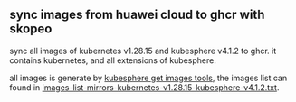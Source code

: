 ## sync images from huawei cloud to ghcr with skopeo

sync all images of kubernetes v1.28.15 and kubesphere v4.1.2 to ghcr. it contains kubernetes, and all extensions of kubesphere.

all images is generate by [kubesphere get images tools](https://get-images.kubesphere.io/), the images list can found in [images-list-mirrors-kubernetes-v1.28.15-kubesphere-v4.1.2.txt](images-list-mirrors-kubernetes-v1.28.15-kubesphere-v4.1.2.txt).
